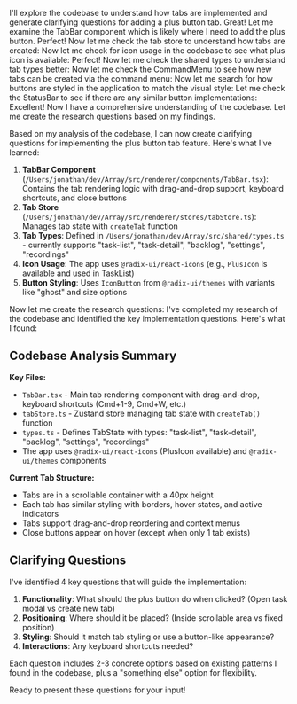 I'll explore the codebase to understand how tabs are implemented and generate clarifying questions for adding a plus button tab.
Great! Let me examine the TabBar component which is likely where I need to add the plus button.
Perfect! Now let me check the tab store to understand how tabs are created:
Now let me check for icon usage in the codebase to see what plus icon is available:
Perfect! Now let me check the shared types to understand tab types better:
Now let me check the CommandMenu to see how new tabs can be created via the command menu:
Now let me search for how buttons are styled in the application to match the visual style:
Let me check the StatusBar to see if there are any similar button implementations:
Excellent! Now I have a comprehensive understanding of the codebase. Let me create the research questions based on my findings.

Based on my analysis of the codebase, I can now create clarifying questions for implementing the plus button tab feature. Here's what I've learned:

1. **TabBar Component** (`/Users/jonathan/dev/Array/src/renderer/components/TabBar.tsx`): Contains the tab rendering logic with drag-and-drop support, keyboard shortcuts, and close buttons
2. **Tab Store** (`/Users/jonathan/dev/Array/src/renderer/stores/tabStore.ts`): Manages tab state with `createTab` function
3. **Tab Types**: Defined in `/Users/jonathan/dev/Array/src/shared/types.ts` - currently supports "task-list", "task-detail", "backlog", "settings", "recordings"
4. **Icon Usage**: The app uses `@radix-ui/react-icons` (e.g., `PlusIcon` is available and used in TaskList)
5. **Button Styling**: Uses `IconButton` from `@radix-ui/themes` with variants like "ghost" and size options

Now let me create the research questions:
I've completed my research of the codebase and identified the key implementation questions. Here's what I found:

## Codebase Analysis Summary

**Key Files:**
- `TabBar.tsx` - Main tab rendering component with drag-and-drop, keyboard shortcuts (Cmd+1-9, Cmd+W, etc.)
- `tabStore.ts` - Zustand store managing tab state with `createTab()` function
- `types.ts` - Defines TabState with types: "task-list", "task-detail", "backlog", "settings", "recordings"
- The app uses `@radix-ui/react-icons` (PlusIcon available) and `@radix-ui/themes` components

**Current Tab Structure:**
- Tabs are in a scrollable container with a 40px height
- Each tab has similar styling with borders, hover states, and active indicators
- Tabs support drag-and-drop reordering and context menus
- Close buttons appear on hover (except when only 1 tab exists)

## Clarifying Questions

I've identified 4 key questions that will guide the implementation:

1. **Functionality**: What should the plus button do when clicked? (Open task modal vs create new tab)
2. **Positioning**: Where should it be placed? (Inside scrollable area vs fixed position)
3. **Styling**: Should it match tab styling or use a button-like appearance?
4. **Interactions**: Any keyboard shortcuts needed?

Each question includes 2-3 concrete options based on existing patterns I found in the codebase, plus a "something else" option for flexibility.

Ready to present these questions for your input!